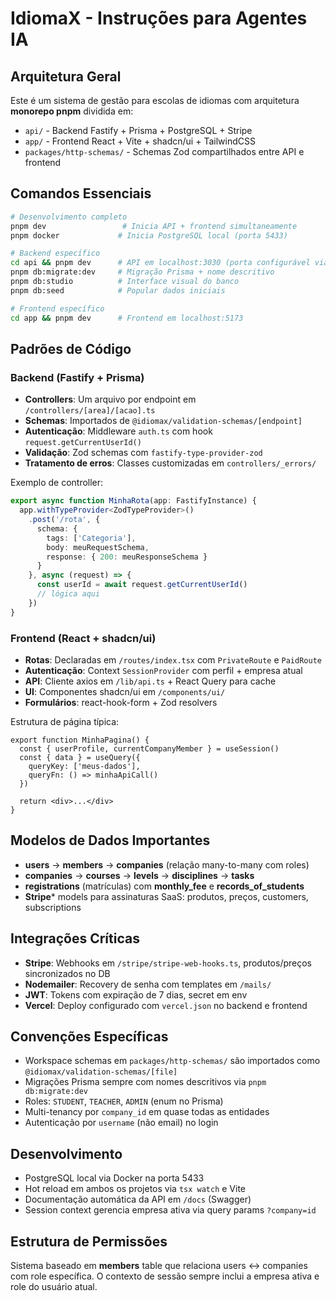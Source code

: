 # IdiomaX - Instruções para Agentes IA

## Arquitetura Geral
Este é um sistema de gestão para escolas de idiomas com arquitetura **monorepo pnpm** dividida em:
- `api/` - Backend Fastify + Prisma + PostgreSQL + Stripe
- `app/` - Frontend React + Vite + shadcn/ui + TailwindCSS  
- `packages/http-schemas/` - Schemas Zod compartilhados entre API e frontend

## Comandos Essenciais
```bash
# Desenvolvimento completo
pnpm dev                 # Inicia API + frontend simultaneamente
pnpm docker             # Inicia PostgreSQL local (porta 5433)

# Backend específico  
cd api && pnpm dev      # API em localhost:3030 (porta configurável via ENV)
pnpm db:migrate:dev     # Migração Prisma + nome descritivo
pnpm db:studio          # Interface visual do banco
pnpm db:seed            # Popular dados iniciais

# Frontend específico
cd app && pnpm dev      # Frontend em localhost:5173
```

## Padrões de Código

### Backend (Fastify + Prisma)
- **Controllers**: Um arquivo por endpoint em `/controllers/[area]/[acao].ts`
- **Schemas**: Importados de `@idiomax/validation-schemas/[endpoint]` 
- **Autenticação**: Middleware `auth.ts` com hook `request.getCurrentUserId()`
- **Validação**: Zod schemas com `fastify-type-provider-zod`
- **Tratamento de erros**: Classes customizadas em `controllers/_errors/`

Exemplo de controller:
```typescript
export async function MinhaRota(app: FastifyInstance) {
  app.withTypeProvider<ZodTypeProvider>()
    .post('/rota', {
      schema: {
        tags: ['Categoria'],
        body: meuRequestSchema,
        response: { 200: meuResponseSchema }
      }
    }, async (request) => {
      const userId = await request.getCurrentUserId()
      // lógica aqui
    })
}
```

### Frontend (React + shadcn/ui)
- **Rotas**: Declaradas em `/routes/index.tsx` com `PrivateRoute` e `PaidRoute`
- **Autenticação**: Context `SessionProvider` com perfil + empresa atual
- **API**: Cliente axios em `/lib/api.ts` + React Query para cache
- **UI**: Componentes shadcn/ui em `/components/ui/`
- **Formulários**: react-hook-form + Zod resolvers

Estrutura de página típica:
```tsx
export function MinhaPagina() {
  const { userProfile, currentCompanyMember } = useSession()
  const { data } = useQuery({
    queryKey: ['meus-dados'],
    queryFn: () => minhaApiCall()
  })
  
  return <div>...</div>
}
```

## Modelos de Dados Importantes
- **users** → **members** → **companies** (relação many-to-many com roles)
- **companies** → **courses** → **levels** → **disciplines** → **tasks**
- **registrations** (matrículas) com **monthly_fee** e **records_of_students**  
- **Stripe*** models para assinaturas SaaS: produtos, preços, customers, subscriptions

## Integrações Críticas
- **Stripe**: Webhooks em `/stripe/stripe-web-hooks.ts`, produtos/preços sincronizados no DB
- **Nodemailer**: Recovery de senha com templates em `/mails/`
- **JWT**: Tokens com expiração de 7 dias, secret em env
- **Vercel**: Deploy configurado com `vercel.json` no backend e frontend

## Convenções Específicas
- Workspace schemas em `packages/http-schemas/` são importados como `@idiomax/validation-schemas/[file]`
- Migrações Prisma sempre com nomes descritivos via `pnpm db:migrate:dev`
- Roles: `STUDENT`, `TEACHER`, `ADMIN` (enum no Prisma)
- Multi-tenancy por `company_id` em quase todas as entidades
- Autenticação por `username` (não email) no login

## Desenvolvimento
- PostgreSQL local via Docker na porta 5433
- Hot reload em ambos os projetos via `tsx watch` e Vite
- Documentação automática da API em `/docs` (Swagger)
- Session context gerencia empresa ativa via query params `?company=id`

## Estrutura de Permissões
Sistema baseado em **members** table que relaciona users ↔ companies com role específica. O contexto de sessão sempre inclui a empresa ativa e role do usuário atual.